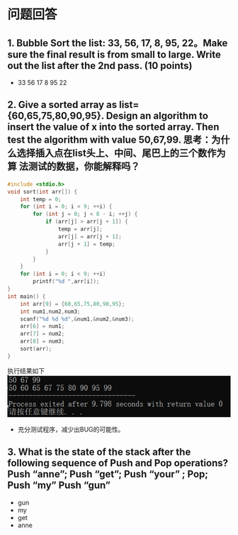 # 问题回答
## 1. Bubble Sort the list: 33, 56, 17, 8, 95, 22。Make sure the final result is from small to large. Write out the list after the 2nd pass. (10 points) 

* 33 56 17 8 95 22

## 2. Give a sorted array as list={60,65,75,80,90,95}. Design an algorithm to insert the value of x into the sorted array. Then test the algorithm with value 50,67,99. 思考：为什么选择插入点在list头上、中间、尾巴上的三个数作为算 法测试的数据，你能解释吗？

```c
#include <stdio.h> 
void sort(int arr[]) {
	int temp = 0;
	for (int i = 0; i < 9; ++i) {
		for (int j = 0; j < 8 - i; ++j) {
			if (arr[j] > arr[j + 1]) {
				temp = arr[j];
				arr[j] = arr[j + 1];
				arr[j + 1] = temp;
			}
		}
	}
	for (int i = 0; i < 9; ++i)
		printf("%d ",arr[i]);
}
int main() {
	int arr[9] = {60,65,75,80,90,95};
	int num1,num2,num3;
	scanf("%d %d %d",&num1,&num2,&num3);
	arr[6] = num1;
	arr[7] = num2;
	arr[8] = num3;
	sort(arr);
}
```
执行结果如下![](images/4525.png)


* 充分测试程序，减少出BUG的可能性。


## 3. What is the state of the stack after the following sequence of Push and Pop operations? Push “anne”; Push “get”; Push “your” ; Pop; Push “my” Push “gun” 

* gun 
* my
* get
* anne
